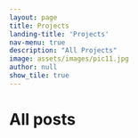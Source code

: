 ```yaml
---
layout: page
title: Projects
landing-title: 'Projects'
nav-menu: true
description: "All Projects"
image: assets/images/pic11.jpg
author: null
show_tile: true
---
```


<h1>All posts</h1>
